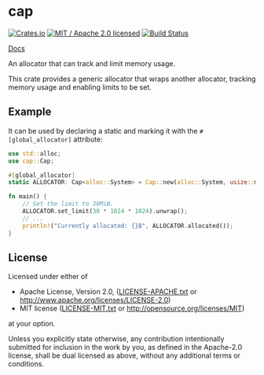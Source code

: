 # cap

[![Crates.io](https://img.shields.io/crates/v/cap.svg?maxAge=86400)](https://crates.io/crates/cap)
[![MIT / Apache 2.0 licensed](https://img.shields.io/crates/l/cap.svg?maxAge=2592000)](#License)
[![Build Status](https://dev.azure.com/alecmocatta/cap/_apis/build/status/tests?branchName=master)](https://dev.azure.com/alecmocatta/cap/_build/latest?branchName=master)

[Docs](https://docs.rs/cap/0.1)

An allocator that can track and limit memory usage.

This crate provides a generic allocator that wraps another allocator, tracking memory usage and enabling limits to be set.

## Example

It can be used by declaring a static and marking it with the `#[global_allocator]` attribute:

```rust
use std::alloc;
use cap::Cap;

#[global_allocator]
static ALLOCATOR: Cap<alloc::System> = Cap::new(alloc::System, usize::max_value());

fn main() {
    // Set the limit to 30MiB.
    ALLOCATOR.set_limit(30 * 1024 * 1024).unwrap();
    // ...
    println!("Currently allocated: {}B", ALLOCATOR.allocated());
}
```

## License
Licensed under either of

 * Apache License, Version 2.0, ([LICENSE-APACHE.txt](LICENSE-APACHE.txt) or http://www.apache.org/licenses/LICENSE-2.0)
 * MIT license ([LICENSE-MIT.txt](LICENSE-MIT.txt) or http://opensource.org/licenses/MIT)

at your option.

Unless you explicitly state otherwise, any contribution intentionally submitted for inclusion in the work by you, as defined in the Apache-2.0 license, shall be dual licensed as above, without any additional terms or conditions.
